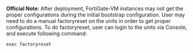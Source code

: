 **Official Note**: After deployment, FortiGate-VM instances may not get the proper configurations during the initial bootstrap configuration. User may need to do a manual factoryreset on the units in order to get proper configurations. To do factoryreset, user can login to the units via Console, and execute following command:

```
exec factoryreset
```
